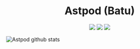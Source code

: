 <h1 align="center">Astpod (Batu)</h1>

<p align="center">
 <a href="https://discord.com/users/453646949099241473" target"blank_"><img src="https://img.shields.io/badge/Discord%20-7289DA.svg?&style=for-the-badge&logo=discord&logoColor=white"></a>
  <a href="https://www.github.com/Astpod" target"blank_"><img src="https://img.shields.io/badge/GitHub%20-191717.svg?&style=for-the-badge&logo=github&logoColor=white"></a>
 <a href="https://www.instagram.com/astpodxd" target"blank_"><img src="https://img.shields.io/badge/INSTAGRAM%20-DC3175.svg?&style=for-the-badge&logo=instagram&logoColor=white"></a>

![Astpod github stats](https://github-readme-stats.vercel.app/api?username=sudis&show_icons=true&hide_title=true&theme=radical&text_color=FF9DD9)
